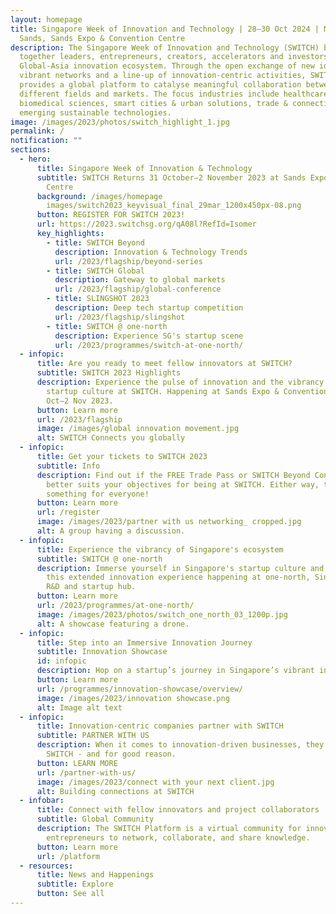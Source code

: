 ```yaml
---
layout: homepage
title: Singapore Week of Innovation and Technology | 28–30 Oct 2024 | Marina Bay
  Sands, Sands Expo & Convention Centre
description: The Singapore Week of Innovation and Technology (SWITCH) brings
  together leaders, entrepreneurs, creators, accelerators and investors from the
  Global-Asia innovation ecosystem. Through the open exchange of new ideas,
  vibrant networks and a line-up of innovation-centric activities, SWITCH
  provides a global platform to catalyse meaningful collaboration between
  different fields and markets. The focus industries include healthcare &
  biomedical sciences, smart cities & urban solutions, trade & connectivity, and
  emerging sustainable technologies.
image: /images/2023/photos/switch_highlight_1.jpg
permalink: /
notification: ""
sections:
  - hero:
      title: Singapore Week of Innovation & Technology
      subtitle: SWITCH Returns 31 October–2 November 2023 at Sands Expo & Convention
        Centre
      background: /images/homepage
        images/switch2023_keyvisual_final_29mar_1200x450px-08.png
      button: REGISTER FOR SWITCH 2023!
      url: https://2023.switchsg.org/qA08l?RefId=Isomer
      key_highlights:
        - title: SWITCH Beyond
          description: Innovation & Technology Trends
          url: /2023/flagship/beyond-series
        - title: SWITCH Global
          description: Gateway to global markets
          url: /2023/flagship/global-conference
        - title: SLINGSHOT 2023
          description: Deep tech startup competition
          url: /2023/flagship/slingshot
        - title: SWITCH @ one-north
          description: Experience SG's startup scene
          url: /2023/programmes/switch-at-one-north/
  - infopic:
      title: Are you ready to meet fellow innovators at SWITCH?
      subtitle: SWITCH 2023 Highlights
      description: Experience the pulse of innovation and the vibrancy of global
        startup culture at SWITCH. Happening at Sands Expo & Convention from 31
        Oct–2 Nov 2023.
      button: Learn more
      url: /2023/flagship
      image: /images/global innovation movement.jpg
      alt: SWITCH Connects you globally
  - infopic:
      title: Get your tickets to SWITCH 2023
      subtitle: Info
      description: Find out if the FREE Trade Pass or SWITCH Beyond Conference Pass
        better suits your objectives for being at SWITCH. Either way, there's
        something for everyone!
      button: Learn more
      url: /register
      image: /images/2023/partner with us networking_ cropped.jpg
      alt: A group having a discussion.
  - infopic:
      title: Experience the vibrancy of Singapore's ecosystem
      subtitle: SWITCH @ one-north
      description: Immerse yourself in Singapore's startup culture and community at
        this extended innovation experience happening at one-north, Singapore's
        R&D and startup hub.
      button: Learn more
      url: /2023/programmes/at-one-north/
      image: /images/2023/photos/switch_one_north_03_1200p.jpg
      alt: A showcase featuring a drone.
  - infopic:
      title: Step into an Immersive Innovation Journey
      subtitle: Innovation Showcase
      id: infopic
      description: Hop on a startup’s journey in Singapore’s vibrant innovation ecosystem!
      button: Learn more
      url: /programmes/innovation-showcase/overview/
      image: /images/2023/innovation showcase.png
      alt: Image alt text
  - infopic:
      title: Innovation-centric companies partner with SWITCH
      subtitle: PARTNER WITH US
      description: When it comes to innovation-driven businesses, they partner with
        SWITCH - and for good reason.
      button: LEARN MORE
      url: /partner-with-us/
      image: /images/2023/connect with your next client.jpg
      alt: Building connections at SWITCH
  - infobar:
      title: Connect with fellow innovators and project collaborators
      subtitle: Global Community
      description: The SWITCH Platform is a virtual community for innovators and
        entrepreneurs to network, collaborate, and share knowledge.
      button: Learn more
      url: /platform
  - resources:
      title: News and Happenings
      subtitle: Explore
      button: See all
---
```

